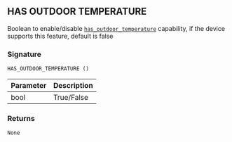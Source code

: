 ## HAS OUTDOOR TEMPERATURE

Boolean to enable/disable [`has_outdoor_temperature`][1] capability, if the device supports this feature, default is false


### Signature

`HAS_OUTDOOR_TEMPERATURE ()`


| Parameter | Description |
| --- | --- |
| bool | True/False |


### Returns

`None`

[1]:	https://snap-one.github.io/docs-driverworks-proxyprotocol/#thermostat-capabilities